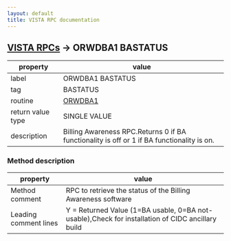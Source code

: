 ```yaml
---
layout: default
title: VISTA RPC documentation
---
```




## [VISTA RPCs](TableOfContent.md) &#8594; ORWDBA1 BASTATUS 

 property | value 
--- | --- 
 label | ORWDBA1 BASTATUS
 tag | BASTATUS
 routine | [ORWDBA1](http://code.osehra.org/dox/Routine_ORWDBA1_source.html)
 return value type | SINGLE VALUE
 description | Billing Awareness RPC.Returns 0 if BA functionality is off or 1 if BA functionality is on.


### Method description

 property | value 
--- | --- 
 Method comment | RPC to retrieve the status of the Billing Awareness software
 Leading comment lines | Y  =  Returned Value (1=BA usable, 0=BA not-usable),Check for installation of CIDC ancillary build